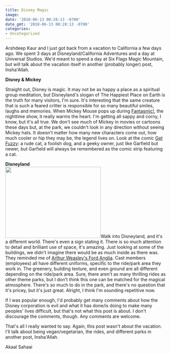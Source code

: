 ```yaml
---
title: Disney Magic
image: 
date: '2010-06-13 00:28:13 -0700'
date_gmt: '2010-06-13 00:28:13 -0700'
categories:
- Uncategorized
---
```

<p>Arshdeep Kaur and I just got back from a vacation to California a few days ago. We spent 3 days at Disneyland/California Adventures and a day at Universal Studios. We'd meant to spend a day at Six Flags Magic Mountain, but will talk about the vacation itself in another (probably longer) post, Insha'Allah.</p>
<p><strong>Disney &amp; Mickey</strong></p>
<p>Straight out, Disney is magic. It may not be as happy a place as a spiritual group meditation, but Disneyland's slogan of The Happiest Place on Earth is the truth for many visitors, I'm sure. It's interesting that the same creature that is such a feared critter is responsible for so many beautiful smiles, laughs and memories. When Mickey Mouse pops up during <a href="http://en.wikipedia.org/wiki/Fantasmic!" target="_blank">Fantasmic!</a>, the nighttime show, it really warms the heart. I'm getting all sappy and corny, I know, but it's all true. We don't see much of Mickey in movies or cartoons these days but, at the park, we couldn't look in any direction without seeing Mickey hats. It doesn't matter how many new characters come out, how much cooler or hip they may be, the legend lives on. Look at the comic <a href="http://comics.com/get_fuzzy/" target="_blank">Get Fuzzy</a>: a rude cat, a foolish dog, and a geeky owner, just like Garfield but newer, but Garfield will always be remembered as the comic strip featuring a cat.</p>
<p><strong>Disneyland</strong><br /><a href="http://navdeepsingh.ca/wp-content/uploads/2010/06/IMG_0654.jpg" target="_blank"><img class="alignright size-medium wp-image-100" title='"A Whole New World"' src="http://navdeepsingh.ca/wp-content/uploads/2010/06/IMG_0654-300x224.jpg" alt="" width="300" height="224" /></a>Walk into Disneyland, and it's a different world. There's even a sign stating it. There is so much attention to detail and brilliant use of space, it's amazing. Just looking at some of the buildings, we didn't imagine there would be as much inside as there was. They reminded me of <a href="http://en.wikipedia.org/wiki/Magical_objects_in_Harry_Potter#Mr._Weasley.27s_car" target="_blank">Arthur Weasley's Ford Anglia</a>. Cast members (employees) all have different uniforms, specific to the ride/park area they work in. The greenery, building texture, and even ground are all different depending on the ride/park area. Sure, there aren't as many thrilling rides as other theme parks, but I don't think this one can be matched for the magical atmosphere. There's so much to do in the park, and there's no question that it's pricey, but it's just great. Alright, I think I'm sounding repetitive now.</p>
<p>If I was popular enough, I'd probably get many comments about how the Disney corporation is evil and what it has done/is doing to make many peoples' lives difficult, but that's not what this post is about. I don't discourage the comments, though. Any comments are welcome.</p>
<p>That's all I really wanted to say. Again, this post wasn't about the vacation. I'll talk about being vegan/vegetarian, the rides, and different parks in another post, Insha'Allah.</p>
<p>Akaal Sahaai</p>
